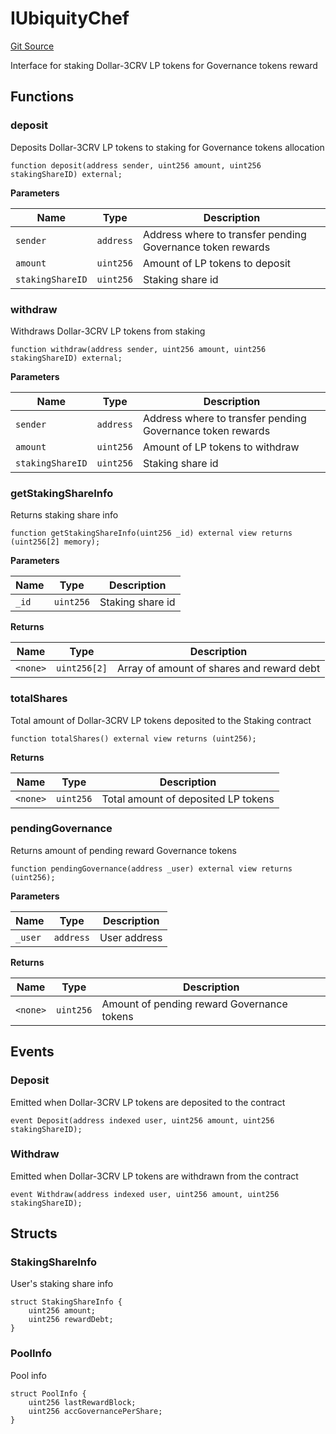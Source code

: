 # IUbiquityChef
[Git Source](https://github.com/ubiquity/ubiquity-dollar/blob/40df6b48aeb8f52a1ca16fc758a5459764bee6c2/src/dollar/interfaces/IUbiquityChef.sol)

Interface for staking Dollar-3CRV LP tokens for Governance tokens reward


## Functions
### deposit

Deposits Dollar-3CRV LP tokens to staking for Governance tokens allocation


```solidity
function deposit(address sender, uint256 amount, uint256 stakingShareID) external;
```
**Parameters**

|Name|Type|Description|
|----|----|-----------|
|`sender`|`address`|Address where to transfer pending Governance token rewards|
|`amount`|`uint256`|Amount of LP tokens to deposit|
|`stakingShareID`|`uint256`|Staking share id|


### withdraw

Withdraws Dollar-3CRV LP tokens from staking


```solidity
function withdraw(address sender, uint256 amount, uint256 stakingShareID) external;
```
**Parameters**

|Name|Type|Description|
|----|----|-----------|
|`sender`|`address`|Address where to transfer pending Governance token rewards|
|`amount`|`uint256`|Amount of LP tokens to withdraw|
|`stakingShareID`|`uint256`|Staking share id|


### getStakingShareInfo

Returns staking share info


```solidity
function getStakingShareInfo(uint256 _id) external view returns (uint256[2] memory);
```
**Parameters**

|Name|Type|Description|
|----|----|-----------|
|`_id`|`uint256`|Staking share id|

**Returns**

|Name|Type|Description|
|----|----|-----------|
|`<none>`|`uint256[2]`|Array of amount of shares and reward debt|


### totalShares

Total amount of Dollar-3CRV LP tokens deposited to the Staking contract


```solidity
function totalShares() external view returns (uint256);
```
**Returns**

|Name|Type|Description|
|----|----|-----------|
|`<none>`|`uint256`|Total amount of deposited LP tokens|


### pendingGovernance

Returns amount of pending reward Governance tokens


```solidity
function pendingGovernance(address _user) external view returns (uint256);
```
**Parameters**

|Name|Type|Description|
|----|----|-----------|
|`_user`|`address`|User address|

**Returns**

|Name|Type|Description|
|----|----|-----------|
|`<none>`|`uint256`|Amount of pending reward Governance tokens|


## Events
### Deposit
Emitted when Dollar-3CRV LP tokens are deposited to the contract


```solidity
event Deposit(address indexed user, uint256 amount, uint256 stakingShareID);
```

### Withdraw
Emitted when Dollar-3CRV LP tokens are withdrawn from the contract


```solidity
event Withdraw(address indexed user, uint256 amount, uint256 stakingShareID);
```

## Structs
### StakingShareInfo
User's staking share info


```solidity
struct StakingShareInfo {
    uint256 amount;
    uint256 rewardDebt;
}
```

### PoolInfo
Pool info


```solidity
struct PoolInfo {
    uint256 lastRewardBlock;
    uint256 accGovernancePerShare;
}
```

